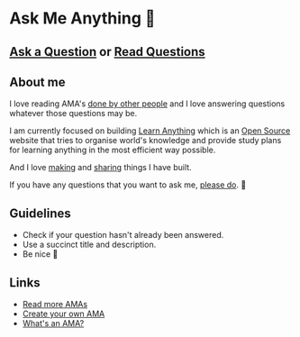 # Ask Me Anything 💬
## [Ask a Question](../../issues/new) or [Read Questions](../../issues?q=is%3Aissue+is%3Aclosed+sort%3Aupdated-desc)

## About me 
I love reading AMA's [done by other people](https://github.com/sindresorhus/amas) and I love answering questions whatever those questions may be.

I am currently focused on building [Learn Anything](https://learn-anything.xyz/) which is an [Open Source](https://github.com/learn-anything/learn-anything) website that tries to organise world's knowledge and provide study plans for learning anything in the most efficient way possible.

And I love [making](https://nikitavoloboev.xyz/projects/) and [sharing](https://wiki.nikitavoloboev.xyz/sharing/sharing.html) things I have built.

If you have any questions that you want to ask me, [please do](../../issues/new). 💜

## Guidelines 
- Check if your question hasn't already been answered.
- Use a succinct title and description.
- Be nice 🙂 

## Links 
- [Read more AMAs](https://github.com/sindresorhus/amas)
- [Create your own AMA](https://github.com/sindresorhus/amas/blob/master/create-ama.md)
- [What's an AMA?](https://en.wikipedia.org/wiki/Reddit#IAmA_and_AMA)
